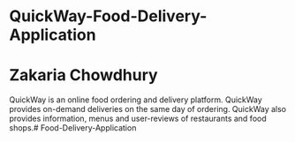 # QuickWay-Food-Delivery-Application
# Zakaria Chowdhury
QuickWay is an online food ordering and delivery platform. QuickWay provides on-demand deliveries on the same day of ordering. QuickWay also provides information, menus and user-reviews of restaurants and food shops.# Food-Delivery-Application
